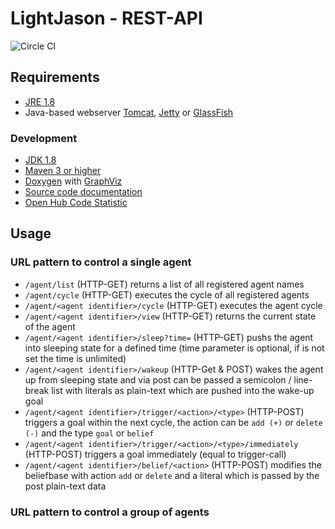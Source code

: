 # LightJason - REST-API

![Circle CI](https://circleci.com/gh/LightJason/REST.svg?style=shield)


## Requirements

* [JRE 1.8](http://www.java.com/)
* Java-based webserver [Tomcat](http://tomcat.apache.org/), [Jetty](http://www.eclipse.org/jetty/) or [GlassFish](https://glassfish.java.net/)

### Development

* [JDK 1.8](http://www.oracle.com/technetwork/java/javase/downloads/)
* [Maven 3 or higher](http://maven.apache.org/)
* [Doxygen](http://www.doxygen.org/) with [GraphViz](http://www.graphviz.org/)
* [Source code documentation](http://lightjason.github.io/REST/)
* [Open Hub Code Statistic](https://www.openhub.net/p/LightJason-REST)


## Usage

### URL pattern to control a single agent

* ```/agent/list``` (HTTP-GET) returns a list of all registered agent names
* ```/agent/cycle``` (HTTP-GET) executes the cycle of all registered agents
* ```/agent/<agent identifier>/cycle``` (HTTP-GET) executes the agent cycle
* ```/agent/<agent identifier>/view``` (HTTP-GET) returns the current state of the agent
* ```/agent/<agent identifier>/sleep?time=``` (HTTP-GET) pushs the agent into sleeping state for a defined time (time parameter is optional, if is not set the time is unlimited)
* ```/agent/<agent identifier>/wakeup``` (HTTP-Get & POST) wakes the agent up from sleeping state and via post can be passed a semicolon / line-break list with literals as plain-text which are pushed into the wake-up goal
* ```/agent/<agent identifier>/trigger/<action>/<type>``` (HTTP-POST) triggers a goal within the next cycle, the action can be ```add (+)``` or ```delete (-)``` and the type ```goal``` or ```belief```
* ```/agent/<agent identifier>/trigger/<action>/<type>/immediately``` (HTTP-POST) triggers a goal immediately (equal to trigger-call)
* ```/agent/<agent identifier>/belief/<action>``` (HTTP-POST) modifies the beliefbase with action ```add``` or ```delete``` and a literal which is passed by the post plain-text data

### URL pattern to control a group of agents
